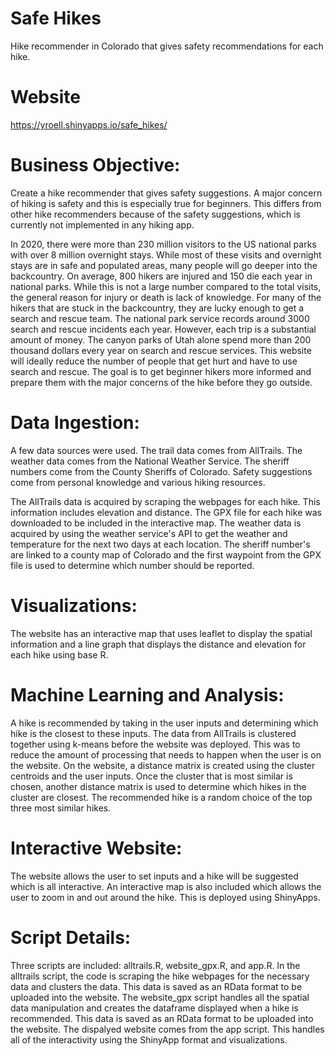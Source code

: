# Safe Hikes
Hike recommender in Colorado that gives safety recommendations for each hike.

# Website
https://yroell.shinyapps.io/safe_hikes/

# Business Objective:
Create a hike recommender that gives safety suggestions. A major concern of hiking is safety and this is especially true for beginners. This differs from other hike recommenders because of the safety suggestions, which is currently not implemented in any hiking app. 

In 2020, there were more than 230 million visitors to the US national parks with over 8 million overnight stays. While most of these visits and overnight stays are in safe and populated areas, many people will go deeper into the backcountry. On average, 800 hikers are injured and 150 die each year in national parks. While this is not a large number compared to the total visits, the general reason for injury or death is lack of knowledge. For many of the hikers that are stuck in the backcountry, they are lucky enough to get a search and rescue team. The national park service records around 3000 search and rescue incidents each year. However, each trip is a substantial amount of money. The canyon parks of Utah alone spend more than 200 thousand dollars every year on search and rescue services. This website will ideally reduce the number of people that get hurt and have to use search and rescue. The goal is to get beginner hikers more informed and prepare them with the major concerns of the hike before they go outside.

# Data Ingestion:
A few data sources were used. The trail data comes from AllTrails. The weather data comes from the National Weather Service. The sheriff numbers come from the County Sheriffs of Colorado. Safety suggestions come from personal knowledge and various hiking resources.

The AllTrails data is acquired by scraping the webpages for each hike. This information includes elevation and distance. The GPX file for each hike was downloaded to be included in the interactive map. The weather data is acquired by using the weather service's API to get the weather and temperature for the next two days at each location. The sheriff number's are linked to a county map of Colorado and the first waypoint from the GPX file is used to determine which number should be reported.

# Visualizations:
The website has an interactive map that uses leaflet to display the spatial information and a line graph that displays the distance and elevation for each hike using base R.

# Machine Learning and Analysis:
A hike is recommended by taking in the user inputs and determining which hike is the closest to these inputs. The data from AllTrails is clustered together using k-means before the website was deployed. This was to reduce the amount of processing that needs to happen when the user is on the website. On the website, a distance matrix is created using the cluster centroids and the user inputs. Once the cluster that is most similar is chosen, another distance matrix is used to determine which hikes in the cluster are closest. The recommended hike is a random choice of the top three most similar hikes.

# Interactive Website:
The website allows the user to set inputs and a hike will be suggested which is all interactive. An interactive map is also included which allows the user to zoom in and out around the hike. This is deployed using ShinyApps.

# Script Details:
Three scripts are included: alltrails.R, website_gpx.R, and app.R. In the alltrails script, the code is scraping the hike webpages for the necessary data and clusters the data. This data is saved as an RData format to be uploaded into the website. The website_gpx script handles all the spatial data manipulation and creates the dataframe displayed when a hike is recommended. This data is saved as an RData format to be uploaded into the website. The dispalyed website comes from the app script. This handles all of the interactivity using the ShinyApp format and visualizations.
